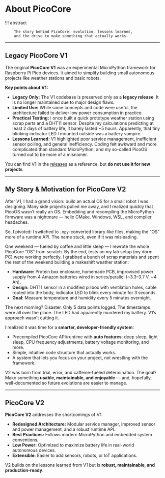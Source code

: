 # About PicoCore

!!! abstract

        The story behind PicoCore: evolution, lessons learned,
        and the drive to make something that actually works.

---

## Legacy PicoCore V1

The original **PicoCore V1** was an experimental MicroPython framework for Raspberry Pi Pico devices. It aimed to simplify building small autonomous projects like weather stations and basic robots.

**Key points about V1:**

- **Legacy Only:** The V1 codebase is preserved only as a **legacy release**. It is no longer maintained due to major design flaws.
- **Limited Use:** While some concepts and code were useful, the architecture failed to deliver low power consumption in practice.
- **Practical Testing:** I once built a quick prototype weather station using scrap parts and a DHT11 sensor. Despite my calculations predicting at least 2 days of battery life, it barely lasted ~5 hours. Apparently, that tiny blinking indicator LED I mounted outside was a battery vampire.
- **Lessons Learned:** V1 highlighted poor service management, inefficient sensor polling, and general inefficiency. Coding felt awkward and more complicated than standard MicroPython, and my so-called PicoOS turned out to be more of a misnomer.

You can find V1 in the [releases](https://github.com/PauWol/PicoCore/releases/tag/v1.0.0-legacy) as a reference, but **do not use it for new projects**.

---

## My Story & Motivation for PicoCore V2

After V1, I had a grand vision: build an actual OS for a small robot I was designing. Many side projects pulled me away, and I realized quickly that PicoOS wasn’t really an OS. Embedding and recompiling the MicroPython firmware was a nightmare — hello CMake, Windows, WSL, and compiler headaches.

So, I pivoted: I switched to `.mpy`-converted library-like files, making the “OS” more of a runtime API. The name stuck, even if it was misleading.

One weekend — fueled by coffee and little sleep — I rewrote the whole PicoCore “OS” from scratch. By the end, tests on my lab setup (my dorm PC) were working perfectly. I grabbed a bunch of scrap materials and spent the rest of the weekend building a makeshift weather station:

- **Hardware:** Protein box enclosure, homemade PCB, improvised power supply from 4 Amazon batteries wired in series/parallel (~3.3–3.7 V, ~4 Ah).
- **Design:** DHT11 sensor in a modified pillbox with ventilation holes, cable routed into the body, indicator LED to blink every minute for 3 seconds.
- **Goal:** Measure temperature and humidity every 5 minutes overnight.

The next morning? Disaster. Only 5 data points logged. The timestamps were all over the place. The LED had apparently murdered my battery. V1’s approach wasn’t cutting it.

I realized it was time for a **smarter, developer-friendly system**:

- Precompiled PicoCore API/runtime with **auto features**: deep sleep, light sleep, CPU frequency adjustments, battery voltage monitoring, and more.
- Simple, intuitive code structure that actually works.
- A system that lets you focus on your project, not wrestling with the framework.

V2 was born from trial, error, and caffeine-fueled determination. The goal? Make something **usable, maintainable, and enjoyable** — and, hopefully, well-documented so future evolutions are easier to manage.

---

## PicoCore V2

**PicoCore V2** addresses the shortcomings of V1:

- **Redesigned Architecture:** Modular service manager, improved sensor and power management, and a robust runtime API.
- **Best Practices:** Follows modern MicroPython and embedded system conventions.
- **Low Power:** Optimized to maximize battery life in real-world autonomous devices.
- **Extensible:** Easier to add sensors, robots, or IoT applications.

V2 builds on the lessons learned from V1 but is **robust, maintainable, and production-ready**.
